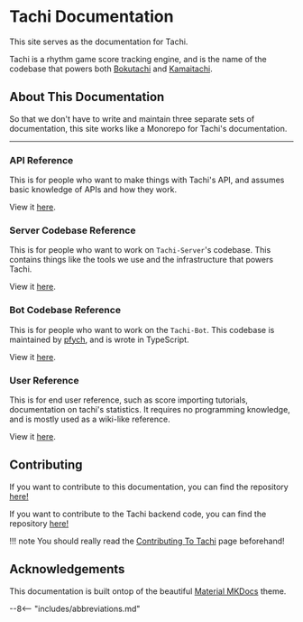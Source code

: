 # Tachi Documentation

This site serves as the documentation for Tachi.

Tachi is a rhythm game score tracking engine, and is the name of the codebase that powers
both [Bokutachi](https://bokutachi.xyz) and [Kamaitachi](https://kamaitachi.xyz).

## About This Documentation

So that we don't have to write and maintain three separate sets of documentation, this site
works like a Monorepo for Tachi's documentation.

*****

### API Reference

This is for people who want to make things with Tachi's API, and assumes basic knowledge of
APIs and how they work.

View it [here](./api/overview.md).

### Server Codebase Reference

This is for people who want to work on `Tachi-Server`'s codebase.
This contains things like the tools we use and the
infrastructure that powers Tachi.

View it [here](./tachi-server/overview.md).

### Bot Codebase Reference

This is for people who want to work on the `Tachi-Bot`.
This codebase is maintained by [pfych](https://github.com/pfych), and is wrote in TypeScript.

View it [here](./tachi-bot/overview.md).

### User Reference

This is for end user reference, such as score importing tutorials, documentation on tachi's
statistics. It requires no programming knowledge, and is mostly used as a wiki-like reference.

View it [here](./user/overview.md).

## Contributing

If you want to contribute to this documentation, you can find the repository [here!](https://github.com/TeamNewGuys/tachi-docs)

If you want to contribute to the Tachi backend code, you can find the repository [here!](https://github.com/TeamNewGuys/tachi-server)


!!! note
	You should really read the [Contributing To Tachi](./tachi-server/contributing.md) page beforehand!

## Acknowledgements

This documentation is built ontop of the beautiful [Material MKDocs](https://squidfunk.github.io/mkdocs-material) theme.

--8<-- "includes/abbreviations.md"